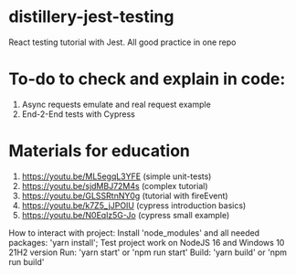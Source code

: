 # distillery-jest-testing
React testing tutorial with Jest. All good practice in one repo

# To-do to check and explain in code:
1. Async requests emulate and real request example
2. End-2-End tests with Cypress

# Materials for education
1. https://youtu.be/ML5egqL3YFE (simple unit-tests)
2. https://youtu.be/sjdMBJ72M4s (complex tutorial)
3. https://youtu.be/GLSSRtnNY0g (tutorial with fireEvent)
4. https://youtu.be/k7Z5_jJPOlU (cypress introduction basics)
5. https://youtu.be/N0Eqlz5G-Jo (cypress small example)

How to interact with project:
Install 'node_modules' and all needed packages: 'yarn install';
Test project work on NodeJS 16 and Windows 10 21H2 version
Run: 'yarn start' or 'npm run start'
Build: 'yarn build' or 'npm run build'